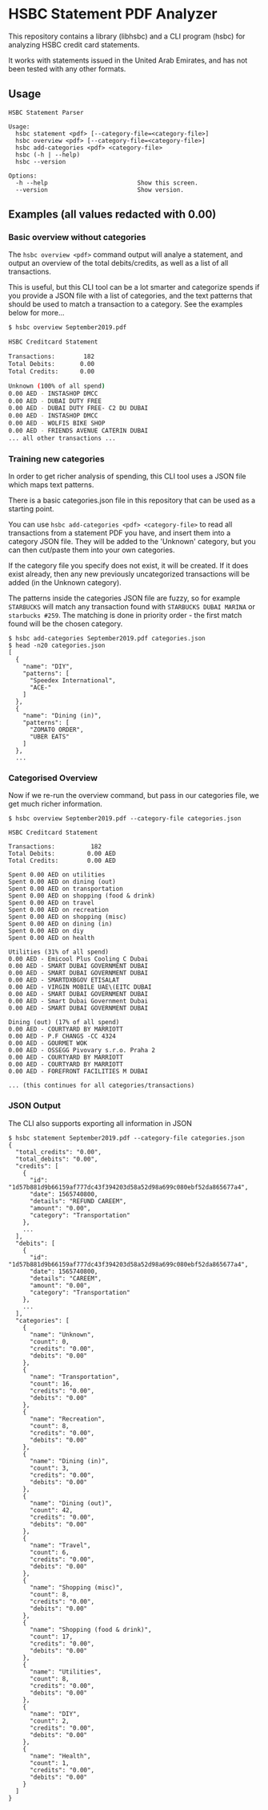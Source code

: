 # HSBC Statement PDF Analyzer

This repository contains a library (libhsbc) and a CLI program (hsbc) for analyzing HSBC credit card statements.

It works with statements issued in the United Arab Emirates, and has not been tested with any other formats.

## Usage 

```
HSBC Statement Parser

Usage:
  hsbc statement <pdf> [--category-file=<category-file>]
  hsbc overview <pdf> [--category-file=<category-file>]
  hsbc add-categories <pdf> <category-file>
  hsbc (-h | --help)
  hsbc --version

Options:
  -h --help                         Show this screen.
  --version                         Show version.
```

## Examples (all values redacted with 0.00)

### Basic overview without categories

The `hsbc overview <pdf>` command output will analye a statement, and output an overview of the total debits/credits, as well as a list of all transactions. 

This is useful, but this CLI tool can be a lot smarter and categorize spends if you provide a JSON file with a list of categories, and the text patterns that should be used to match a transaction to a category. See the examples below for more...

```sh
$ hsbc overview September2019.pdf 

HSBC Creditcard Statement

Transactions:        182
Total Debits:       0.00
Total Credits:      0.00

Unknown (100% of all spend)
0.00 AED - INSTASHOP DMCC
0.00 AED - DUBAI DUTY FREE
0.00 AED - DUBAI DUTY FREE- C2 DU DUBAI
0.00 AED - INSTASHOP DMCC
0.00 AED - WOLFIS BIKE SHOP
0.00 AED - FRIENDS AVENUE CATERIN DUBAI
... all other transactions ...
```

### Training new categories

In order to get richer analysis of spending, this CLI tool uses a JSON file which maps text patterns.

There is a basic categories.json file in this repository that can be used as a starting point. 

You can use `hsbc add-categories <pdf> <category-file>` to read all transactions from a statement PDF you have, and insert them into a category JSON file. They will be added to the 'Unknown' category, but you can then cut/paste them into your own categories.

If the category file you specify does not exist, it will be created.
If it does exist already, then any new previously uncategorized transactions will be added (in the Unknown category).

The patterns inside the categories JSON file are fuzzy, so for example `STARBUCKS` will match any transaction found with `STARBUCKS DUBAI MARINA` or `starbucks #259`. The matching is done in priority order - the first match found will be the chosen category.

```
$ hsbc add-categories September2019.pdf categories.json
$ head -n20 categories.json
[
  {
    "name": "DIY",
    "patterns": [
      "Speedex International",
      "ACE-"
    ]
  },
  {
    "name": "Dining (in)",
    "patterns": [
      "ZOMATO ORDER",
      "UBER EATS"
    ]
  },
  ...
```

### Categorised Overview

Now if we re-run the overview command, but pass in our categories file, we get much richer information.

```
$ hsbc overview September2019.pdf --category-file categories.json

HSBC Creditcard Statement

Transactions:          182
Total Debits:         0.00 AED
Total Credits:        0.00 AED

Spent 0.00 AED on utilities
Spent 0.00 AED on dining (out)
Spent 0.00 AED on transportation
Spent 0.00 AED on shopping (food & drink)
Spent 0.00 AED on travel
Spent 0.00 AED on recreation
Spent 0.00 AED on shopping (misc)
Spent 0.00 AED on dining (in)
Spent 0.00 AED on diy
Spent 0.00 AED on health

Utilities (31% of all spend)
0.00 AED - Emicool Plus Cooling C Dubai
0.00 AED - SMART DUBAI GOVERNMENT DUBAI
0.00 AED - SMART DUBAI GOVERNMENT DUBAI
0.00 AED - SMARTDXBGOV ETISALAT
0.00 AED - VIRGIN MOBILE UAE\(EITC DUBAI
0.00 AED - SMART DUBAI GOVERNMENT DUBAI
0.00 AED - Smart Dubai Government Dubai
0.00 AED - SMART DUBAI GOVERNMENT DUBAI

Dining (out) (17% of all spend)
0.00 AED - COURTYARD BY MARRIOTT
0.00 AED - P.F CHANGS -CC 4324
0.00 AED - GOURMET WOK
0.00 AED - OSSEGG Pivovary s.r.o. Praha 2
0.00 AED - COURTYARD BY MARRIOTT
0.00 AED - COURTYARD BY MARRIOTT
0.00 AED - FOREFRONT FACILITIES M DUBAI

... (this continues for all categories/transactions)
```

### JSON Output

The CLI also supports exporting all information in JSON

```
$ hsbc statement September2019.pdf --category-file categories.json
{
  "total_credits": "0.00",
  "total_debits": "0.00",
  "credits": [
    {
      "id": "1d57b881d9b66159af777dc43f394203d58a52d98a699c080ebf52da865677a4",
      "date": 1565740800,
      "details": "REFUND CAREEM",
      "amount": "0.00",
      "category": "Transportation"
    },
    ...
  ],
  "debits": [
    {
      "id": "1d57b881d9b66159af777dc43f394203d58a52d98a699c080ebf52da865677a4",
      "date": 1565740800,
      "details": "CAREEM",
      "amount": "0.00",
      "category": "Transportation"
    },
    ...
  ],
  "categories": [
    {
      "name": "Unknown",
      "count": 0,
      "credits": "0.00",
      "debits": "0.00"
    },
    {
      "name": "Transportation",
      "count": 16,
      "credits": "0.00",
      "debits": "0.00"
    },
    {
      "name": "Recreation",
      "count": 8,
      "credits": "0.00",
      "debits": "0.00"
    },
    {
      "name": "Dining (in)",
      "count": 3,
      "credits": "0.00",
      "debits": "0.00"
    },
    {
      "name": "Dining (out)",
      "count": 42,
      "credits": "0.00",
      "debits": "0.00"
    },
    {
      "name": "Travel",
      "count": 6,
      "credits": "0.00",
      "debits": "0.00"
    },
    {
      "name": "Shopping (misc)",
      "count": 8,
      "credits": "0.00",
      "debits": "0.00"
    },
    {
      "name": "Shopping (food & drink)",
      "count": 17,
      "credits": "0.00",
      "debits": "0.00"
    },
    {
      "name": "Utilities",
      "count": 8,
      "credits": "0.00",
      "debits": "0.00"
    },
    {
      "name": "DIY",
      "count": 2,
      "credits": "0.00",
      "debits": "0.00"
    },
    {
      "name": "Health",
      "count": 1,
      "credits": "0.00",
      "debits": "0.00"
    }
  ]
}
```